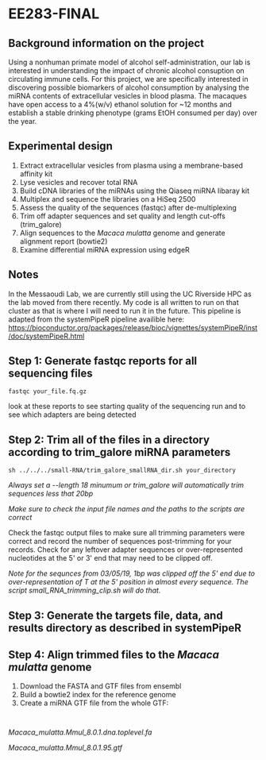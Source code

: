 # EE283-FINAL

## Background information on the project
Using a nonhuman primate model of alcohol self-administration, our lab is interested in understanding the impact of chronic alcohol consuption on circulating immune cells. For this project, we are specifically interested in discovering possible biomarkers of alcohol consumption by analysing the miRNA contents of extracellular vesicles in blood plasma. The macaques have open access to a 4%(w/v) ethanol solution for ~12 months and establish a stable drinking phenotype (grams EtOH consumed per day) over the year. 

## Experimental design
1) Extract extracellular vesicles from plasma using a membrane-based affinity kit
2) Lyse vesicles and recover total RNA
3) Build cDNA libraries of the miRNAs using the Qiaseq miRNA libaray kit
4) Multiplex and sequence the libraries on a HiSeq 2500
5) Assess the quality of the sequences (fastqc) after de-multiplexing
6) Trim off adapter sequences and set quality and length cut-offs (trim_galore)
7) Align sequences to the _Macaca mulatta_ genome and generate alignment report (bowtie2)
8) Examine differential miRNA expression using edgeR

## Notes
In the Messaoudi Lab, we are currently still using the UC Riverside HPC as the lab moved from there recently. My code is all written to run on that cluster as that is where I will need to run it in the future. This pipeline is adapted from the systemPipeR pipeline availible here: https://bioconductor.org/packages/release/bioc/vignettes/systemPipeR/inst/doc/systemPipeR.html

## Step 1: Generate fastqc reports for all sequencing files

```
fastqc your_file.fq.gz

```
look at these reports to see starting quality of the sequencing run and to see which adapters are being detected

## Step 2: Trim all of the files in a directory according to trim_galore miRNA parameters

```
sh ../../../small-RNA/trim_galore_smallRNA_dir.sh your_directory

```
_Always set a --length 18 minumum or trim_galore will automatically trim sequences less that 20bp_

_Make sure to check the input file names and the paths to the scripts are correct_

Check the fastqc output files to make sure all trimming parameters were correct and record the number of sequences post-trimming for your records. Check for any leftover adapter sequences or over-represented nucleotides at the 5' or 3' end that may need to be clipped off.

*Note for the sequnces from 03/05/19, 1bp was clipped off the 5' end due to over-representation of T at the 5' position in almost every sequence. The script small_RNA_trimming_clip.sh will do that.*

## Step 3: Generate the targets file, data, and results directory as described in systemPipeR

## Step 4: Align trimmed files to the _Macaca mulatta_ genome
1) Download the FASTA and GTF files from ensembl
2) Build a bowtie2 index for the reference genome
3) Create a miRNA GTF file from the whole GTF:

```


```

*Macaca_mulatta.Mmul_8.0.1.dna.toplevel.fa*

*Macaca_mulatta.Mmul_8.0.1.95.gtf*




